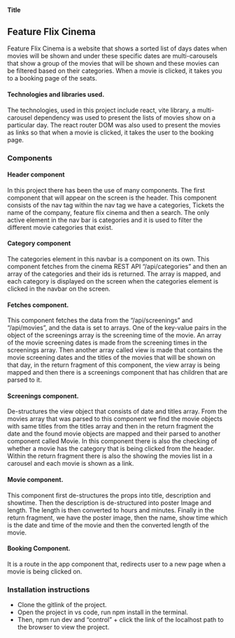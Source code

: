 #### Title 
## Feature Flix Cinema
Feature Flix Cinema is a website that shows a sorted list of days dates when movies will be shown and under these specific dates are multi-carousels that show a group of the movies that will be shown and these movies can be filtered based on their categories. When a movie is clicked, it takes you to a booking page of the seats.

#### Technologies and libraries used.
The technologies, used in this project include react, vite library, a multi-carousel dependency was used to present the lists of movies show on a particular day. The react router DOM was also used to present the movies as links so that when a movie is clicked, it takes the user to the booking page. 

### Components
#### Header component
In this project there has been the use of many components. The first component that will appear on the screen is the header. This component consists of the nav tag within the nav tag we have a categories, Tickets the name of the company, feature flix cinema and then a search. The only active element in the nav bar is categories and it is used to filter the different movie categories that exist.

#### Category component
The categories element in this navbar is a component on its own. This component fetches from the cinema REST API “/api/categories” and then an array of the categories and their ids is returned. The array is mapped, and each category is displayed on the screen when the categories element is clicked in the navbar on the screen. 

#### Fetches component.
This component fetches the data from the “/api/screenings” and “/api/movies”, and the data is set to arrays. One of the key-value pairs in the object of the screenings array is the screening time of the movie. An array of the movie screening dates is made from the screening times in the screenings array. Then another array called view is made that contains the movie screening dates and the titles of the movies that will be shown on that day, in the return fragment of this component, the view array is being mapped and then there is a screenings component that has children that are parsed to it.

#### Screenings component.
De-structures the view object that consists of date and titles array. From the movies array that was parsed to this component we find the movie objects with same titles from the titles array and then in the return fragment the date and the found movie objects are mapped and their parsed to another component called Movie. In this component there is also the checking of whether a movie has the category that is being clicked from the header. Within the return fragment there is also the showing the movies list in a carousel and each movie is shown as a link.

#### Movie component.
This component first de-structures the props into title, description and showtime. Then the description is de-structured into poster Image and length. The length is then converted to hours and minutes. Finally in the return fragment, we have the poster image, then the name, show time which is the date and time of the movie and then the converted length of the movie.

#### Booking Component.
It is a route in the app component that, redirects user to a new page when a movie is being clicked on.
 
### Installation instructions 
* Clone the gitlink of the project.
* Open the project in vs code, run npm install in the terminal.
* Then, npm run dev and “control” + click the link of the localhost path to the browser to view the project. 


